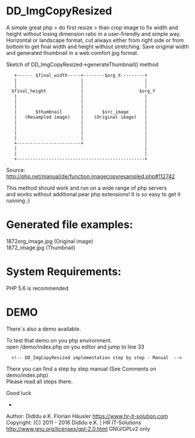 # DD_ImgCopyResized
A simple great php > do first resize > than crop image to fix width and height without losing dimension ratio in a user-friendly and simple way.
Horizontal or landscape format, cut always either from right side or from bottom to get final width and height without stretching.
Save original width and generated thumbnail in a web comfort jpg format.


Sketch of DD_ImgCopyResized->generateThumbnail() method

       +------ $final_width-----+--------$org_X---------+
       |                        |                       |
       |                        |                       |
      $final_height             |                     $org_Y
       |                        |                       |
       |                        |                       |
       |                        |                       |
       |       $thumbnail       |       $src_image      |
       |   (Resampled image)    |    (Original image)   |
       |                        |                       |
       |                        |                       |
       |                        |                       |
       |                        |                       |
       +------------------------+                       |
       |                                                |
       |                                                |
       +------------------------------------------------+

Source: http://php.net/manual/de/function.imagecopyresampled.php#112742

This method should work and run on a wide range of php servers                   <br>
and works without additional pear php extensions!
It is so easy to get it running ;)

# Generated file examples:
1872org_image.jpg (Original image)  <br>
1872_image.jpg (Thumbnail)

# System Requirements:
PHP 5.6 is recommended

# DEMO
There´s also a demo available.

To test that demo on you php environment.<br>
open /demo/index.php on you editor and jump to line 33

      <!-- DD_ImgCopyResized implementation step by step - Manual  -->
      
There you can find a step by step manual (See Comments on demo/index.php)       <br>
Please read all steps there.

 Good luck

-

Author: Didldu e.K. Florian Häusler https://www.hr-it-solution.com              <br>
Copyright: (C) 2011 - 2016 Didldu e.K. | HR IT-Solutions                        <br>
http://www.gnu.org/licenses/gpl-2.0.html GNU/GPLv2 only